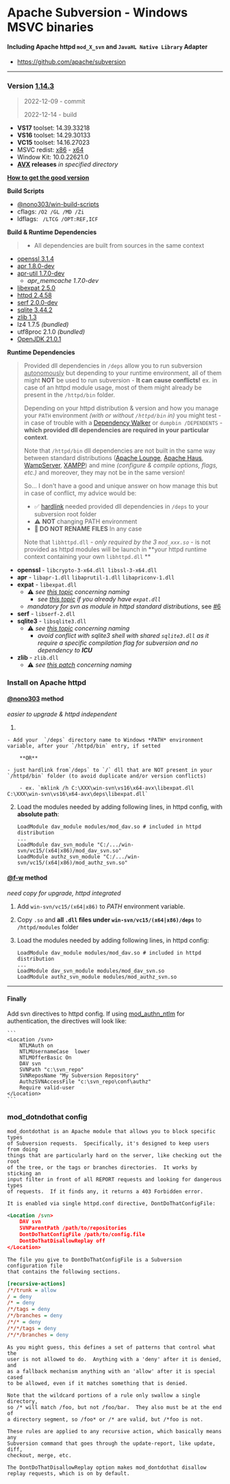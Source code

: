 # Apache Subversion - Windows MSVC binaries #
#### Including Apache httpd `mod_X_svn` and `JavaHL Native Library` Adapter   
 - https://github.com/apache/subversion

----
### Version [1.14.3](https://github.com/apache/subversion/tree/1.14.3)
> 2022-12-09 - commit
>
> 2022-12-14 - build
- **VS17** toolset: 14.39.33218
- **VS16** toolset: 14.29.30133
- **VC15** toolset: 14.16.27023
- MSVC redist:  [x86](https://aka.ms/vs/16/release/vc_redist.x86.exe) - [x64](https://aka.ms/vs/16/release/vc_redist.x64.exe)
- Window Kit: 10.0.22621.0
- **[AVX](https://msdn.microsoft.com/fr-fr/library/jj620901.aspx) releases** _in specified directory_

[**How to get the good version**](https://github.com/nono303/PHP-memcache-dll#how-to-get-the-good-version)

**Build Scripts** 

- [@nono303/win-build-scripts](https://github.com/nono303/win-build-scripts)
- cflags: `/O2 /GL /MD /Zi`
- ldflags: ` /LTCG /OPT:REF,ICF`

**Build  & Runtime Dependencies**

> * All dependencies are built from sources in the same context

 - [openssl 3.1.4](https://github.com/openssl/openssl/tree/openssl-3.1.4) 
 - [apr 1.8.0-dev](https://github.com/apache/apr)
 - [apr-util 1.7.0-dev](https://github.com/apache/apr-util)
    - *apr_memcache 1.7.0-dev*
 - [libexpat 2.5.0](https://github.com/libexpat/libexpat/tree/R_2_5_0)
 - [httpd 2.4.58](https://github.com/apache/httpd/tree/2.4.58) 
 - [serf 2.0.0-dev](https://github.com/apache/serf/commit/c8b756c192658807a9219e2b58d6234a2691501a)
 - [sqlite 3.44.2](https://github.com/rhuijben/sqlite-amalgamation/tree/3.44.2)
 - [zlib 1.3](https://github.com/madler/zlib/tree/v1.3)
 - lz4 1.7.5 *(bundled)*
 - utf8proc 2.1.0 *(bundled)*
 - [OpenJDK 21.0.1](https://jdk.java.net/21/)

**Runtime Dependencies**

> Provided dll dependencies in `/deps` allow you to run subversion <u>autonomously</u> but depending to your runtime environment, all of them might **NOT** be used to run subversion - **It can cause conflicts!**
> ex. in case of an httpd module usage, most of them might already be present in the `/httpd/bin` folder.
>
> Depending on your httpd distribution & version and how you manage your `PATH` environment _(with or without `/httpd/bin` in)_ you might test - in case of trouble with a [Dependency Walker](https://github.com/lucasg/Dependencies) or `dumpbin /DEPENDENTS` - **which provided dll dependencies are required in your particular context**.
>
> Note that `/httpd/bin` dll dependencies are not built in the same way between standard distributions ([Apache Lounge](https://www.apachelounge.com/), [Apache Haus](https://www.apachehaus.com/), [WampServer](https://www.wampserver.com/), [XAMPP](https://www.apachefriends.org/download.html)) and mine _(configure & compile options, flags, etc.)_ and moreover, they may not be in the same version!
>
> So... I don't have a good and unique answer on how manage this but in case of conflict, my advice would be:
>
> - :white_check_mark: [hardlink](https://docs.microsoft.com/en-us/windows/win32/fileio/hard-links-and-junctions) needed provided dll dependencies  in `/deps` to your subversion root folder
> - :warning: **NOT** changing PATH environment 
> - **:no_entry_sign: DO NOT RENAME FILES** In any case
> 
> Note that `libhttpd.dll`  - _only required by the 3 `mod_xxx.so`_ - is not provided as httpd modules will be launch in **your httpd runtime context containing your own `libhttpd.dll` **

- **openssl** - `libcrypto-3-x64.dll libssl-3-x64.dll`
- **apr** - `libapr-1.dll`  `libaprutil-1.dll` `libapriconv-1.dll`
- **expat** - `libexpat.dll`
  - :warning: _see [this topic](https://www.apachelounge.com/viewtopic.php?p=38610#38610) concerning naming_
    - *see [this topic](https://www.apachelounge.com/viewtopic.php?p=38610#38610)  if you already have `expat.dll`*
  - *mandatory for svn as module in httpd standard distributions*, see [#6](https://github.com/nono303/win-svn/issues/6#issuecomment-677525851)
- **serf** - `libserf-2.dll`
- **sqlite3** - `libsqlite3.dll`
  - :warning: _see [this topic](https://github.com/nono303/win-build-scripts/issues/2#issuecomment-1855537078) concerning naming_
    - _avoid conflict with sqlite3 shell with shared `sqlite3.dll` as it require a specific compilation flag for subversion and no dependency to **ICU**_
- **zlib** - `zlib.dll`
  - :warning: _see [this patch](https://github.com/winlibs/zlib/blob/master/winlibs.patch) concerning naming_

### Install on Apache httpd  
#### [@nono303](https://github.com/nono303) method  
*easier to upgrade & httpd independent*

1. 

    - Add your  `/deps` directory name to Windows *PATH* environment variable, after your `/httpd/bin` entry, if setted 

        **OR** 

    - just hardlink from`/deps` to `/` dll that are NOT present in your `/httpd/bin` folder (to avoid duplicate and/or version conflicts) 

        - ex. `mklink /h C:\XXX\win-svn\vs16\x64-avx\libexpat.dll C:\XXX\win-svn\vs16\x64-avx\deps\libexpat.dll`

2. Load the modules needed by adding following lines, in httpd config, with **absolute path**:

    ```
    LoadModule dav_module modules/mod_dav.so # included in httpd distribution
    ...
    LoadModule dav_svn_module "C:/.../win-svn/vc15/(x64|x86)/mod_dav_svn.so"
    LoadModule authz_svn_module "C:/.../win-svn/vc15/(x64|x86)/mod_authz_svn.so"
    ```

#### [@f-w](https://github.com/f-w]) method
*need copy for upgrade, httpd integrated*
1. Add `win-svn/vc15/(x64|x86)` to *PATH* environment variable.
2. Copy `.so` and **all `.dll` files under `win-svn/vc15/(x64|x86)/deps`** to `/httpd/modules` folder
3. Load the modules needed by adding following lines, in httpd config:

    ```
    LoadModule dav_module modules/mod_dav.so # included in httpd distribution
    ...
    LoadModule dav_svn_module modules/mod_dav_svn.so
    LoadModule authz_svn_module modules/mod_authz_svn.so
    ```

----
#### Finally 
Add svn directives to httpd config. 
If using [mod_authn_ntlm](https://github.com/TQsoft-GmbH/mod_authn_ntlm) for authentication, the directives will look like:

    ```
    <Location /svn>
        NTLMAuth on
        NTLMUsernameCase  lower
        NTLMOfferBasic On
        DAV svn
        SVNPath "c:\svn_repo"
        SVNReposName "My Subversion Repository"
        AuthzSVNAccessFile "c:\svn_repo\conf\authz"
        Require valid-user
    </Location>
    ```

### mod_dotndothat config
	mod_dontdothat is an Apache module that allows you to block specific types
	of Subversion requests.  Specifically, it's designed to keep users from doing
	things that are particularly hard on the server, like checking out the root
	of the tree, or the tags or branches directories.  It works by sticking an
	input filter in front of all REPORT requests and looking for dangerous types
	of requests.  If it finds any, it returns a 403 Forbidden error.
	
	It is enabled via single httpd.conf directive, DontDoThatConfigFile:
```xml
<Location /svn>
	DAV svn
	SVNParentPath /path/to/repositories
	DontDoThatConfigFile /path/to/config.file
	DontDoThatDisallowReplay off
</Location>
```
	The file you give to DontDoThatConfigFile is a Subversion configuration file
	that contains the following sections.

```ini
[recursive-actions]
/*/trunk = allow
/ = deny
/* = deny
/*/tags = deny
/*/branches = deny
/*/* = deny
/*/*/tags = deny
/*/*/branches = deny
```
	As you might guess, this defines a set of patterns that control what the
	user is not allowed to do.  Anything with a 'deny' after it is denied, and
	as a fallback mechanism anything with an 'allow' after it is special cased
	to be allowed, even if it matches something that is denied.
	
	Note that the wildcard portions of a rule only swallow a single directory,
	so /* will match /foo, but not /foo/bar.  They also must be at the end of
	a directory segment, so /foo* or /* are valid, but /*foo is not.
	
	These rules are applied to any recursive action, which basically means any
	Subversion command that goes through the update-report, like update, diff,
	checkout, merge, etc.
	
	The DontDoThatDisallowReplay option makes mod_dontdothat disallow
	replay requests, which is on by default.